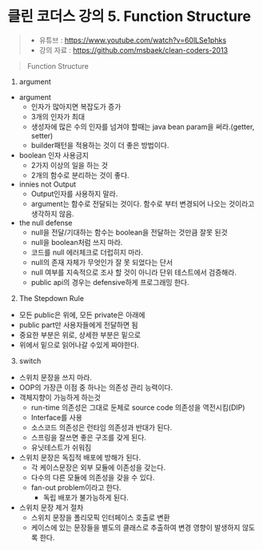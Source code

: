 클린 코더스 강의 5. Function Structure
=============================

> * 유튜브 : https://www.youtube.com/watch?v=60lLSe1phks
> * 강의 자료 : https://github.com/msbaek/clean-coders-2013

> Function Structure

1. argument
  * argument
    - 인자가 많아지면 복잡도가 증가
    - 3개의 인자가 최대
    - 생성자에 많은 수의 인자를 넘겨야 할때는 java bean param을 써라.(getter, setter)
    - builder패턴을 적용하는 것이 더 좋은 방법이다.
  * boolean 인자 사용금지
    - 2가지 이상의 일을 하는 것
    - 2개의 함수로 분리하는 것이 좋다.
  * innies not Output
    - Output인자를 사용하지 말라.
    - argument는 함수로 전달되는 것이다. 함수로 부터 변경되어 나오는 것이라고 생각하지 않음.
  * the null defense
    - null을 전달/기대하는 함수는 boolean을 전달하는 것만큼 잘못 된것
    - null을 boolean처럼 쓰지 마라.
    - 코드를 null 에러체크로 더럽히지 마라.
    - null의 존재 자체가 무엇인가 잘 못 되었다는 단서
    - null 여부를 지속적으로 조사 할 것이 아니라 단위 테스트에서 검증해라.
    - public api의 경우는 defensive하게 프로그래밍 한다.

2. The Stepdown Rule
  * 모든 public은 위에, 모든 private은 아래에
  * public part만 사용자들에게 전달하면 됨
  * 중요한 부분은 위로, 상세한 부분은 밑으로
  * 위에서 밑으로 읽어나갈 수있게 짜야한다.

3. switch
  * 스위치 문장을 쓰지 마라.
  * OOP의 가장큰 이점 중 하나는 의존성 관리 능력이다.
  * 객체지향이 가능하게 하는것
    - run-time 의존성은 그대로 둔체로 source code 의존성을 역전시킴(DIP)
    - Interface를 사용
    - 소스코드 의존성은 런타임 의존성과 반대가 된다.
    - 스프링을 잘쓰면 좋은 구조를 갖게 된다.
    - 유닛테스트가 쉬워짐
  * 스위치 문장은 독집적 배포에 방해가 된다.
    - 각 케이스문장은 외부 모듈에 이존성을 갖는다.
    - 다수의 다른 모듈에 의존성을 갖을 수 있다.
    - fan-out problem이라고 한다.
      * 독립 배포가 불가능하게 된다.
  * 스위치 문장 제거 절차
    - 스위치 문장을 폴리모픽 인터페이스 호출로 변환
    - 케이스에 있는 문장들을 별도의 클래스로 추출하여 변경 영향이 발생하지 않도록 한다.
